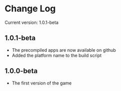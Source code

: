 # Change Log
Current version: 1.0.1-beta

## 1.0.1-beta
- The precompiled apps are now available on github
- Added the platform name to the build script

## 1.0.0-beta
- The first version of the game